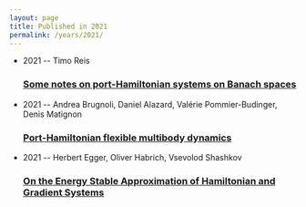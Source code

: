 ```yaml
---
layout: page
title: Published in 2021
permalink: /years/2021/
---
```


<ul class="post-list">

  <li>
    <span class="post-meta">2021 -- Timo Reis</span>
    <h3><a class="post-link" href="../../some-notes-on-port-hamiltonian-systems-on-banach-spaces">Some notes on port-Hamiltonian systems on Banach spaces</a></h3>
  </li>
  <li>
    <span class="post-meta">2021 -- Andrea Brugnoli, Daniel Alazard, Valérie Pommier-Budinger, Denis Matignon</span>
    <h3><a class="post-link" href="../../port-hamiltonian-flexible-multibody-dynamics">Port-Hamiltonian flexible multibody dynamics</a></h3>
  </li>
  <li>
    <span class="post-meta">2021 -- Herbert Egger, Oliver Habrich, Vsevolod Shashkov</span>
    <h3><a class="post-link" href="../../on-the-energy-stable-approximation-of-hamiltonian-and-gradient-systems">On the Energy Stable Approximation of Hamiltonian and Gradient Systems</a></h3>
  </li>
</ul>

